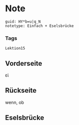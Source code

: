 # Note
```
guid: HY*b=u|q_N
notetype: Einfach + Eselsbrücke
```

### Tags
```
Lektion15
```

## Vorderseite
εἰ

## Rückseite
wenn, ob

## Eselsbrücke

